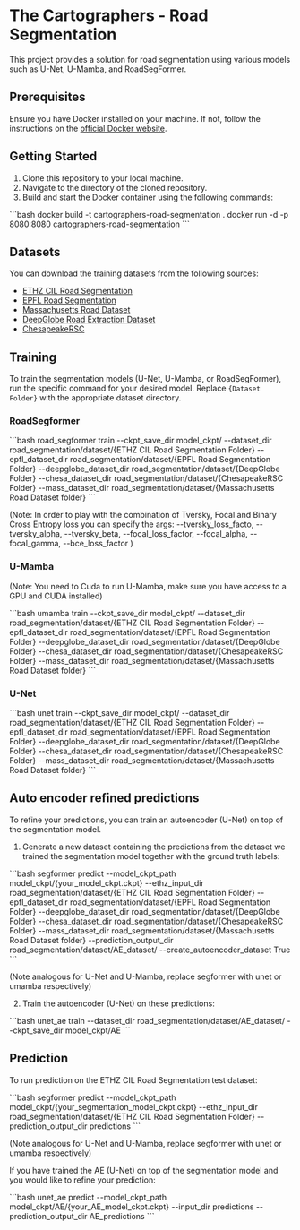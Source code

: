 # The Cartographers - Road Segmentation

This project provides a solution for road segmentation using various models such as U-Net, U-Mamba, and RoadSegFormer.

## Prerequisites

Ensure you have Docker installed on your machine. If not, follow the instructions on the [official Docker website](https://docs.docker.com/get-docker/).

## Getting Started

1. Clone this repository to your local machine.
2. Navigate to the directory of the cloned repository.
3. Build and start the Docker container using the following commands:

\```bash
docker build -t cartographers-road-segmentation .
docker run -d -p 8080:8080 cartographers-road-segmentation
\```

## Datasets

You can download the training datasets from the following sources:

- [ETHZ CIL Road Segmentation](https://www.kaggle.com/competitions/ethz-cil-road-segmentation-2024/data)
- [EPFL Road Segmentation](https://www.aicrowd.com/challenges/epfl-ml-road-segmentation#dataset)
- [Massachusetts Road Dataset](https://www.kaggle.com/datasets/balraj98/massachusetts-roads-dataset)
- [DeepGlobe Road Extraction Dataset](https://www.kaggle.com/datasets/balraj98/deepglobe-road-extraction-dataset)
- [ChesapeakeRSC](https://huggingface.co/datasets/torchgeo/ChesapeakeRSC/tree/main)

## Training

To train the segmentation models (U-Net, U-Mamba, or RoadSegFormer), run the specific command for your desired model. Replace `{Dataset Folder}` with the appropriate dataset directory.

### RoadSegformer

\```bash
road_segformer train --ckpt_save_dir model_ckpt/ --dataset_dir road_segmentation/dataset/{ETHZ CIL Road Segmentation Folder}  --epfl_dataset_dir road_segmentation/dataset/{EPFL Road Segmentation Folder} --deepglobe_dataset_dir road_segmentation/dataset/{DeepGlobe Folder} --chesa_dataset_dir road_segmentation/dataset/{ChesapeakeRSC Folder} --mass_dataset_dir road_segmentation/dataset/{Massachusetts Road Dataset folder}
\```

(Note: In order to play with the combination of Tversky, Focal and Binary Cross Entropy loss you can specify the args: --tversky_loss_facto, --tversky_alpha, --tversky_beta, --focal_loss_factor, --focal_alpha, --focal_gamma, --bce_loss_factor )

### U-Mamba

(Note: You need to Cuda to run U-Mamba, make sure you have access to a GPU and CUDA installed)

\```bash
umamba train --ckpt_save_dir model_ckpt/ --dataset_dir road_segmentation/dataset/{ETHZ CIL Road Segmentation Folder}  --epfl_dataset_dir road_segmentation/dataset/{EPFL Road Segmentation Folder} --deepglobe_dataset_dir road_segmentation/dataset/{DeepGlobe Folder} --chesa_dataset_dir road_segmentation/dataset/{ChesapeakeRSC Folder} --mass_dataset_dir road_segmentation/dataset/{Massachusetts Road Dataset folder}
\```

### U-Net

\```bash
unet train --ckpt_save_dir model_ckpt/ --dataset_dir road_segmentation/dataset/{ETHZ CIL Road Segmentation Folder}  --epfl_dataset_dir road_segmentation/dataset/{EPFL Road Segmentation Folder} --deepglobe_dataset_dir road_segmentation/dataset/{DeepGlobe Folder} --chesa_dataset_dir road_segmentation/dataset/{ChesapeakeRSC Folder} --mass_dataset_dir road_segmentation/dataset/{Massachusetts Road Dataset folder}
\```

## Auto encoder refined predictions

To refine your predictions, you can train an autoencoder (U-Net) on top of the segmentation model.

1. Generate a new dataset containing the predictions from the dataset we trained the segmentation model together with the ground truth labels:

\```bash
segformer predict --model_ckpt_path model_ckpt/{your_model_ckpt.ckpt} --ethz_input_dir road_segmentation/dataset/{ETHZ CIL Road Segmentation Folder}  --epfl_dataset_dir road_segmentation/dataset/{EPFL Road Segmentation Folder} --deepglobe_dataset_dir road_segmentation/dataset/{DeepGlobe Folder} --chesa_dataset_dir road_segmentation/dataset/{ChesapeakeRSC Folder} --mass_dataset_dir road_segmentation/dataset/{Massachusetts Road Dataset folder} --prediction_output_dir road_segmentation/dataset/AE_dataset/ --create_autoencoder_dataset True
\```

(Note analogous for U-Net and U-Mamba, replace segformer with unet or umamba respectively)

2. Train the autoencoder (U-Net) on these predictions:

\```bash
unet_ae train --dataset_dir road_segmentation/dataset/AE_dataset/ --ckpt_save_dir model_ckpt/AE
\```

## Prediction

To run prediction on the ETHZ CIL Road Segmentation test dataset:

\```bash
segformer predict --model_ckpt_path model_ckpt/{your_segmentation_model_ckpt.ckpt}  --ethz_input_dir road_segmentation/dataset/{ETHZ CIL Road Segmentation Folder} --prediction_output_dir predictions
\```

(Note analogous for U-Net and U-Mamba, replace segformer with unet or umamba respectively)

If you have trained the AE (U-Net) on top of the segmentation model and you would like to refine your prediction:

\```bash
unet_ae predict --model_ckpt_path model_ckpt/AE/{your_AE_model_ckpt.ckpt} --input_dir predictions --prediction_output_dir AE_predictions
\```
